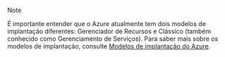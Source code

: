 > [!NOTE]
> É importante entender que o Azure atualmente tem dois modelos de implantação diferentes: Gerenciador de Recursos e Clássico (também conhecido como Gerenciamento de Serviços). Para saber mais sobre os modelos de implantação, consulte [Modelos de implantação do Azure](../articles/azure-classic-rm.md).
> 
> 

<!---HONumber=AcomDC_0302_2016-->